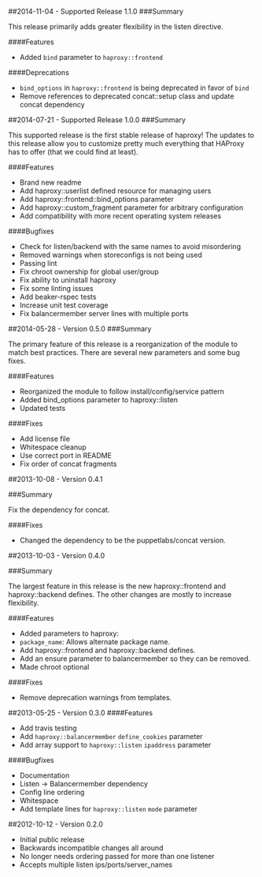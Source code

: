 ##2014-11-04 - Supported Release 1.1.0
###Summary

This release primarily adds greater flexibility in the listen directive.

####Features
- Added `bind` parameter to `haproxy::frontend`

####Deprecations
- `bind_options` in `haproxy::frontend` is being deprecated in favor of `bind`
- Remove references to deprecated concat::setup class and update concat dependency

##2014-07-21 - Supported Release 1.0.0
###Summary

This supported release is the first stable release of haproxy! The updates to
this release allow you to customize pretty much everything that HAProxy has to
offer (that we could find at least).

####Features
- Brand new readme
- Add haproxy::userlist defined resource for managing users
- Add haproxy::frontend::bind_options parameter
- Add haproxy::custom_fragment parameter for arbitrary configuration
- Add compatibility with more recent operating system releases

####Bugfixes
- Check for listen/backend with the same names to avoid misordering
- Removed warnings when storeconfigs is not being used
- Passing lint
- Fix chroot ownership for global user/group
- Fix ability to uninstall haproxy
- Fix some linting issues
- Add beaker-rspec tests
- Increase unit test coverage
- Fix balancermember server lines with multiple ports

##2014-05-28 - Version 0.5.0
###Summary

The primary feature of this release is a reorganization of the
module to match best practices.  There are several new parameters
and some bug fixes.

####Features
- Reorganized the module to follow install/config/service pattern
- Added bind_options parameter to haproxy::listen
- Updated tests

####Fixes
- Add license file
- Whitespace cleanup
- Use correct port in README
- Fix order of concat fragments

##2013-10-08 - Version 0.4.1

###Summary

Fix the dependency for concat.

####Fixes
- Changed the dependency to be the puppetlabs/concat version.

##2013-10-03 - Version 0.4.0

###Summary

The largest feature in this release is the new haproxy::frontend
and haproxy::backend defines.  The other changes are mostly to
increase flexibility.

####Features
- Added parameters to haproxy:
 - `package_name`: Allows alternate package name.
- Add haproxy::frontend and haproxy::backend defines.
- Add an ensure parameter to balancermember so they can be removed.
- Made chroot optional

####Fixes
- Remove deprecation warnings from templates.

##2013-05-25 - Version 0.3.0
####Features
- Add travis testing
- Add `haproxy::balancermember` `define_cookies` parameter
- Add array support to `haproxy::listen` `ipaddress` parameter

####Bugfixes
- Documentation
- Listen -> Balancermember dependency
- Config line ordering
- Whitespace
- Add template lines for `haproxy::listen` `mode` parameter

##2012-10-12 - Version 0.2.0
- Initial public release
- Backwards incompatible changes all around
- No longer needs ordering passed for more than one listener
- Accepts multiple listen ips/ports/server_names
